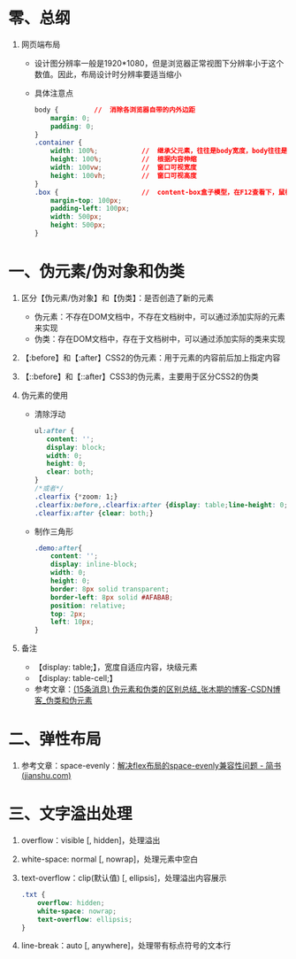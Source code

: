 # 零、总纲

1. 网页端布局

   - 设计图分辨率一般是1920*1080，但是浏览器正常视图下分辨率小于这个数值。因此，布局设计时分辨率要适当缩小

   - 具体注意点

     ```css
     body {			//	消除各浏览器自带的内外边距
         margin: 0;
         padding: 0;
     }
     .container {
         width: 100%;			//	继承父元素，往往是body宽度，body往往是1920px宽度
         height: 100%;			//	根据内容伸缩
         width: 100vw;			//	窗口可视宽度
         height: 100vh;			//	窗口可视高度
     }
     .box {						//	content-box盒子模型，在F12查看下，鼠标选中，提示的宽高为600*500，即内边距在计算中，外边距除外
         margin-top: 100px;
         padding-left: 100px;
         width: 500px;
         height: 500px;
     }
     ```

     

# 一、伪元素/伪对象和伪类

1. 区分【伪元素/伪对象】和【伪类】：是否创造了新的元素

   - 伪元素：不存在DOM文档中，不存在文档树中，可以通过添加实际的元素来实现
   - 伪类：存在DOM文档中，存在于文档树中，可以通过添加实际的类来实现

2. 【:before】和【:after】CSS2的伪元素：用于元素的内容前后加上指定内容

3. 【::before】和【::after】CSS3的伪元素，主要用于区分CSS2的伪类

4. 伪元素的使用

   - 清除浮动

     ```css
     ul:after {
     	content: '';
     	display: block;
     	width: 0;
     	height: 0;
     	clear: both;
     }
     /*或者*/
     .clearfix {*zoom: 1;}
     .clearfix:before,.clearfix:after {display: table;line-height: 0;content: "";}
     .clearfix:after {clear: both;}
     ```

   - 制作三角形

     ```css
     .demo:after{
         content: '';
         display: inline-block;
         width: 0;
         height: 0;
         border: 8px solid transparent;
         border-left: 8px solid #AFABAB;
         position: relative;
         top: 2px;
         left: 10px;
     }
     ```

5. 备注

   - 【display: table;】，宽度自适应内容，块级元素
   - 【display: table-cell;】
   - 参考文章：[(15条消息) 伪元素和伪类的区别总结_张木期的博客-CSDN博客_伪类和伪元素](https://blog.csdn.net/qq_27674439/article/details/90608220)

# 二、弹性布局

1. 参考文章：space-evenly：[解决flex布局的space-evenly兼容性问题 - 简书 (jianshu.com)](https://www.jianshu.com/p/bbd114834c59)

# 三、文字溢出处理

1. overflow：visible [, hidden]，处理溢出

2. white-space: normal [, nowrap]，处理元素中空白

3. text-overflow：clip(默认值) [, ellipsis]，处理溢出内容展示

   ```css
   .txt {
       overflow: hidden;
       white-space: nowrap;
       text-overflow: ellipsis;
   }
   ```

4. line-break：auto [, anywhere]，处理带有标点符号的文本行





